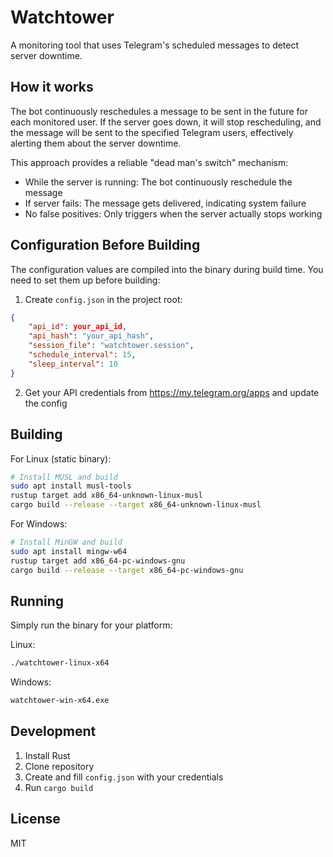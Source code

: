 # Watchtower

A monitoring tool that uses Telegram's scheduled messages to detect server downtime.

## How it works

The bot continuously reschedules a message to be sent in the future for each monitored user. If the server goes down, it will stop rescheduling, and the message will be sent to the specified Telegram users, effectively alerting them about the server downtime.

This approach provides a reliable "dead man's switch" mechanism:
- While the server is running: The bot continuously reschedule the message
- If server fails: The message gets delivered, indicating system failure
- No false positives: Only triggers when the server actually stops working

## Configuration Before Building

The configuration values are compiled into the binary during build time. You need to set them up before building:

1. Create `config.json` in the project root:
```json
{
    "api_id": your_api_id,
    "api_hash": "your_api_hash",
    "session_file": "watchtower.session",
    "schedule_interval": 15,
    "sleep_interval": 10
}
```

2. Get your API credentials from https://my.telegram.org/apps and update the config

## Building

For Linux (static binary):
```bash
# Install MUSL and build
sudo apt install musl-tools
rustup target add x86_64-unknown-linux-musl
cargo build --release --target x86_64-unknown-linux-musl
```
For Windows:
```bash
# Install MinGW and build
sudo apt install mingw-w64
rustup target add x86_64-pc-windows-gnu
cargo build --release --target x86_64-pc-windows-gnu
```
## Running

Simply run the binary for your platform:

Linux:
```bash
./watchtower-linux-x64
```

Windows:
```bash
watchtower-win-x64.exe
```

## Development

1. Install Rust
2. Clone repository
3. Create and fill `config.json` with your credentials
4. Run `cargo build`

## License

MIT